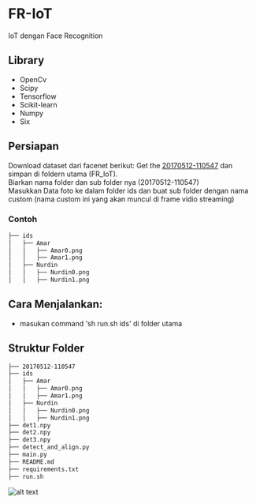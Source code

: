 # FR-IoT
IoT dengan Face Recognition 

## Library
*   OpenCv
*   Scipy
*   Tensorflow
*   Scikit-learn
*   Numpy
*   Six

## Persiapan
Download dataset dari facenet berikut:
Get the [20170512-110547](https://drive.google.com/file/d/0B5MzpY9kBtDVZ2RpVDYwWmxoSUk) dan simpan di foldern utama (FR_IoT).<br>
Biarkan nama folder dan sub folder nya (20170512-110547)<br>
Masukkan Data foto ke dalam folder ids dan buat sub folder dengan nama custom (nama custom ini yang akan muncul di frame vidio streaming)<br>
### Contoh


```bash
├── ids
│   ├── Amar
│   │   ├── Amar0.png
│   │   ├── Amar1.png
│   ├── Nurdin
│   │   ├── Nurdin0.png
│   │   ├── Nurdin1.png
```
## Cara Menjalankan:
* masukan command 'sh run.sh ids' di folder utama

## Struktur Folder

```bash
├── 20170512-110547
├── ids
│   ├── Amar
│   │   ├── Amar0.png
│   │   ├── Amar1.png
│   ├── Nurdin
│   │   ├── Nurdin0.png
│   │   ├── Nurdin1.png
├── det1.npy
├── det2.npy
├── det3.npy
├── detect_and_align.py
├── main.py
├── README.md
├── requirements.txt
├── run.sh
```

![alt text](https://github.com/habrman/FaceRecognition/blob/master/example.png)
